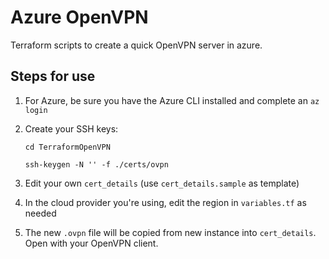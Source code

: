# Azure OpenVPN
Terraform scripts to create a quick OpenVPN server in azure.

## Steps for use

1. For Azure, be sure you have the Azure CLI installed and complete an `az login`
2. Create your SSH keys:

    `cd TerraformOpenVPN`

    `ssh-keygen -N '' -f ./certs/ovpn`

3. Edit your own `cert_details` (use `cert_details.sample` as template)
4. In the cloud provider you're using, edit the region in `variables.tf` as needed
5. The new `.ovpn` file will be copied from new instance into `cert_details`. Open with your OpenVPN client.

